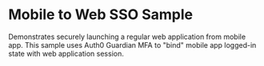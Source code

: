 # Mobile to Web SSO Sample 

Demonstrates securely launching a regular web application from mobile app. This sample uses Auth0 Guardian MFA to "bind" mobile app logged-in state with web application session. 


